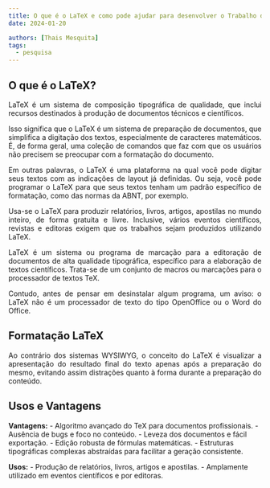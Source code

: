 ```yaml
---
title: O que é o LaTeX e como pode ajudar para desenvolver o Trabalho de Conclusao de Curso (TCC)
date: 2024-01-20

authors: [Thais Mesquita]
tags:
  - pesquisa
---
```


  ## O que é o LaTeX?

<p align="justify">
    LaTeX é um sistema de composição tipográfica de qualidade, que inclui recursos destinados à produção de documentos técnicos e científicos. </p>
  
<p align="justify">
    Isso significa que o LaTeX é um sistema de preparação de documentos, que simplifica a digitação dos textos, especialmente de caracteres matemáticos. É, de forma geral, uma coleção de comandos que faz com que os usuários não precisem se preocupar com a formatação do documento. </p>
  
<p align="justify">
    Em outras palavras, o LaTeX é uma plataforma na qual você pode digitar seus textos com as indicações de layout já definidas. Ou seja, você pode programar o LaTeX para que seus textos tenham um padrão específico de formatação, como das normas da ABNT, por exemplo. </p>
  
<p align="justify">
    Usa-se o LaTeX para produzir relatórios, livros, artigos, apostilas no mundo inteiro, de forma gratuita e livre. Inclusive, vários eventos científicos, revistas e editoras exigem que os trabalhos sejam produzidos utilizando LaTeX. </p>
  
<p align="justify">
    LaTeX é um sistema ou programa de marcação para a editoração de documentos de alta qualidade tipográfica, específico para a elaboração de textos científicos. Trata-se de um conjunto de macros ou marcações para o processador de textos TeX. </p>
  
<p align="justify">
    Contudo, antes de pensar em desinstalar algum programa, um aviso: o LaTeX não é um processador de texto do tipo OpenOffice ou o Word do Office. </p>

  ## Formatação LaTeX
  
<p align="justify">
    Ao contrário dos sistemas WYSIWYG, o conceito do LaTeX é visualizar a apresentação do resultado final do texto apenas após a preparação do mesmo, evitando assim distrações quanto à forma durante a preparação do conteúdo. </p>

  ## Usos e Vantagens
  
  **Vantagens:**
    - Algoritmo avançado do TeX para documentos profissionais.
    - Ausência de bugs e foco no conteúdo.
    - Leveza dos documentos e fácil exportação.
    - Edição robusta de fórmulas matemáticas.
    - Estruturas tipográficas complexas abstraídas para facilitar a geração consistente.
  
  **Usos:**
    - Produção de relatórios, livros, artigos e apostilas.
    - Amplamente utilizado em eventos científicos e por editoras.
